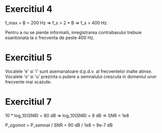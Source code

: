 # Exercitiul 4
f_max = B = 200 Hz
=> f_s > 2 * B => f_s > 400 Hz

Pentru a nu se pierde informatii, inregistrarea contrabasului trebuie esantionata la o frecventa de peste 400 Hz.

# Exercitiul 5
Vocalele 'e' si 'i' sunt asemanatoare d.p.d.v. al frecventelor inalte atinse.
Vocalele 'o' si 'u' prezinta o putere a semnalului crescuta in domeniul unor frecvente mai scazute.

# Exercitiul 7
10 * log_10(SNR) = 80 dB => log_10(SNR) = 8 dB
=> SNR = 1e8

P_zgomot = P_semnal / SNR = 90 dB / 1e8 = 9e-7 dB